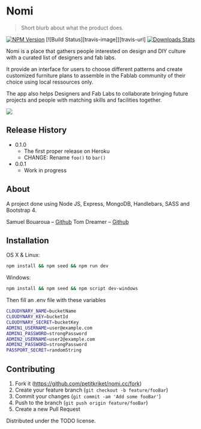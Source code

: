 # Nomi

> Short blurb about what the product does.

[![NPM Version][npm-image]][npm-url]
[![Build Status][travis-image]][travis-url]
[![Downloads Stats][npm-downloads]][npm-url]

Nomi is a place that gathers people interested on design and DIY culture with a curated list of designers and fab labs.

It provide an interface for users to choose different patterns and create customized furniture plans to assemble in the Fablab community of their choice using local ressources only.

The app also helps Designers and Fab Labs to collaborate bringing future projects and people with matching skills and facilities together.

![](header.png)

## Release History

- 0.1.0
  - The first proper release on Heroku
  - CHANGE: Rename `foo()` to `bar()`
- 0.0.1
  - Work in progress

## About

A project done using Node JS, Express, MongoDB, Handlebars, SASS and Bootstrap 4.

Samuel Bouaroua – [Github](https://github.com/petitkriket/)
Tom Dreamer – [Github](https://github.com/tomdreamer/)

## Installation

OS X & Linux:

```sh
npm install && npm seed && npm run dev
```

Windows:

```sh
npm install && npm seed && npm script dev-windows
```

Then fill an .env file with these variables

```sh
CLOUDYNARY_NAME=bucketName
CLOUDYNARY_KEY=bucketId
CLOUDYNARY_SECRET=bucketKey
ADMIN1_USERNAME=user@example.com
ADMIN1_PASSWORD=strongPassword
ADMIN2_USERNAME=user2@example.com
ADMIN2_PASSWORD=strongPassword
PASSPORT_SECRET=randomString
```

## Contributing

1. Fork it (<https://github.com/petitkriket/nomi.cc/fork>)
2. Create your feature branch (`git checkout -b feature/fooBar`)
3. Commit your changes (`git commit -am 'Add some fooBar'`)
4. Push to the branch (`git push origin feature/fooBar`)
5. Create a new Pull Request

<!-- Markdown link & img dfn's -->

[npm-image]: https://img.shields.io/npm/v/datadog-metrics.svg?style=flat-square
[npm-url]: https://npmjs.org/package/datadog-metrics
[npm-downloads]: https://img.shields.io/npm/dm/datadog-metrics.svg?style=flat-square

Distributed under the TODO license.
